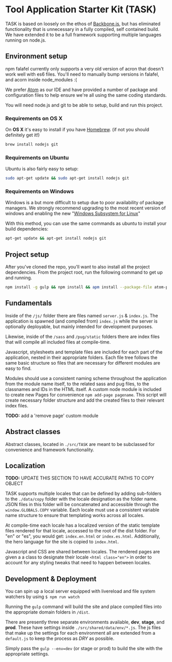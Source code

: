 # Tool Application Starter Kit (TASK)

TASK is based on loosely on the ethos of [Backbone.js](http://backbonejs.com), but has eliminated functionality that is unnecessary in a fully compiled, self contained build. We have extended it to be a full framework supporting multiple languages running on node.js.

## Environment setup

npm falafel currently only supports a very old version of acron that doesn't work well with es6 files. You'll need to manually bump versions in falafel, and acorn inside node_modules :(

We prefer [Atom](http://atom.io) as our IDE and have provided a number of package and configuration files to help ensure we're all using the same coding standards.

You will need node.js and git to be able to setup, build and run this project.

### Requirements on OS X

On **OS X** it's easy to install if you have [Homebrew](http://brew.sh). (if not you should definitely get it!)

````bash
brew install nodejs git
````

### Requirements on Ubuntu

Ubuntu is also fairly easy to setup:

````bash
sudo apt-get update && sudo apt-get install nodejs git
````

### Requirements on Windows

Windows is a but more difficult to setup due to poor availability of package managers. We strongly recommend upgrading to the most recent version of windows and enabling the new "[Windows Subsystem for Linux](http://www.howtogeek.com/249966/how-to-install-and-use-the-linux-bash-shell-on-windows-10/)"

With this method, you can use the same commands as ubuntu to install your build dependencies:

````bash
apt-get update && apt-get install nodejs git
````

## Project setup

After you've cloned the repo, you'll want to also install all the project dependencies. From the project root, run the following command to get up and running.

````bash
npm install -g gulp && npm install && apm install --package-file atom-packages.txt
````

## Fundamentals

Inside of the `/js/` folder there are files named `server.js` & `index.js`. The application is spawned (and compiled from) `index.js` while the server is optionally deployable, but mainly intended for development purposes.

Likewise, inside of the `/sass` and `/pug/static` folders there are index files that will compile all included files at compile-time.

Javascript, stylesheets and template files are included for each part of the application, nested in their appropriate folders. Each file tree follows the same basic structure so files that are necessary for different modules are easy to find.

Modules should use a consistent naming scheme throughout the application from the module name itself, to the related sass and pug files, to the classnames and IDs in the HTML itself. A custom node module is included to create new Pages for convenience `npm add-page pagename`. This script will create necessary folder structure and add the created files to their relevant index files.

**TODO:** add a 'remove page' custom module

## Abstract classes

Abstract classes, located in `./src/TASK` are meant to be subclassed for convenience and framework functionality.

## Localization

**TODO:** UPDATE THIS SECTION TO HAVE ACCURATE PATHS TO COPY OBJECT

TASK supports multiple locales that can be defined by adding sub-folders to the `./data/copy` folder with the locale designation as the folder name. JSON files in this folder will be concatenated and accessible through the `window.GLOBALS.COPY` variable. Each locale must use a consistent variable name structure to ensure that templating works across all locales.

At compile-time each locale has a localized version of the static template files rendered for that locale, accessed to the root of the dist folder. For "en" or "es", you would get: `index.en.html` or `index.es.html`. Additionally, the hero language for the site is copied to `index.html`.

Javascript and CSS are shared between locales. The rendered pages are given a a class to designate their locale `<html class="en">` in order to account for any styling tweaks that need to happen between locales.

## Development & Deployment

You can spin up a local server equipped with livereload and file system watchers by using `$ npm run watch`

Running the `gulp` command will build the site and place compiled files into the appropriate domain folders in `/dist`.

There are presently three separate environments available, **dev**, **stage**, and **prod**. These have settings inside `./src/shared/data/env/*.js`. The js files that make up the settings for each environment all are extended from a `default.js` to keep the process as *DRY* as possible.

Simply pass the `gulp --env=dev` (or stage or prod) to build the site with the appropriate settings.
